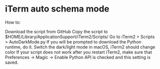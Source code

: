 # iTerm auto schema mode
How to:

Download the script from GitHub
Copy the script to $HOME/Library/ApplicationSupport/iTerm2/Scripts/
Go to iTerm2 > Scripts > AutoDarkMode.py
If you will be prompted to download the Python runtime, do it.
Switch the dark/light mode in macOS, iTerm2 should change color
If your script does not work after you restart iTerm2,
make sure that Preferences -> Magic -> Enable Python API is checked and this setting is saved.
